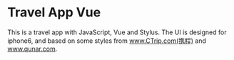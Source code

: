 # Travel App Vue

This is a travel app with JavaScript, Vue and Stylus. The UI is designed for iphone6, and based on some styles from www.CTrip.com(携程) and www.qunar.com.
